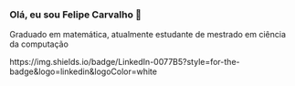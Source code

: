 ### Olá, eu sou Felipe Carvalho 👋
Graduado em matemática, atualmente estudante de mestrado em ciência da computação 


<div>
https://img.shields.io/badge/LinkedIn-0077B5?style=for-the-badge&logo=linkedin&logoColor=white
</div>
